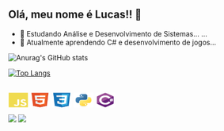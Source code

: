## Olá, meu nome é Lucas!! 👋

- 🔭 Estudando Análise e Desenvolvimento de Sistemas... ...
- 🌱 Atualmente aprendendo C# e desenvolvimento de jogos...
  
![Anurag's GitHub stats](https://github-readme-stats.vercel.app/api?username=lucasnoffsmotta&show_icons=true&theme=tokyonight)

[![Top Langs](https://github-readme-stats.vercel.app/api/top-langs/?username=lucasnoffsmotta&layout=donut)](https://github.com/lucasnoffsmotta/github-readme-stats)

<div style="display: inline_block"><br>
  <img align="center" alt="Lucas-Js" height="30" width="40" src="https://raw.githubusercontent.com/devicons/devicon/master/icons/javascript/javascript-plain.svg">
  <img align="center" alt="Lucas-HTML" height="30" width="40" src="https://raw.githubusercontent.com/devicons/devicon/master/icons/html5/html5-original.svg">
  <img align="center" alt="Lucas-CSS" height="30" width="40" src="https://raw.githubusercontent.com/devicons/devicon/master/icons/css3/css3-original.svg">
  <img align="center" alt="Lucas-Python" height="30" width="40" src="https://raw.githubusercontent.com/devicons/devicon/master/icons/python/python-original.svg">
  <img align="center" alt="Lucas-Csharp" height="30" width="40" src="https://raw.githubusercontent.com/devicons/devicon/master/icons/csharp/csharp-original.svg">


  <a href = "lnoffs@hotmail.com"><img src="https://img.shields.io/badge/Outlook-0078D4?style=flat&logo=microsoft-outlook&logoColor=white" target="_blank"></a>
  <a href="https://www.linkedin.com/in/lucas-noffs-motta/" target="_blank"><img src="https://img.shields.io/badge/LinkedIn-0A66C2?style=flat&logo=linkedin&logoColor=white" target="_blank"></a>  
</div>


<!--
**LucasNoffsMotta/lucasnoffsmotta** is a ✨ _special_ ✨ repository because its `README.md` (this file) appears on your GitHub profile.

Here are some ideas to get you started:

- 🔭 I’m currently working on ...
- 🌱 I’m currently learning ...
- 👯 I’m looking to collaborate on ...
- 🤔 I’m looking for help with ...
- 💬 Ask me about ...
- 📫 How to reach me: ...
- 😄 Pronouns: ...
- ⚡ Fun fact: ...
-->
